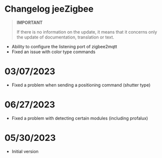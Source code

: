 # Changelog jeeZigbee

>**IMPORTANT**
>
>If there is no information on the update, it means that it concerns only the update of documentation, translation or text.

- Ability to configure the listening port of zigbee2mqtt
- Fixed an issue with color type commands

# 03/07/2023

- Fixed a problem when sending a positioning command (shutter type)

# 06/27/2023

- Fixed a problem with detecting certain modules (including profalux)

# 05/30/2023

- Initial version
